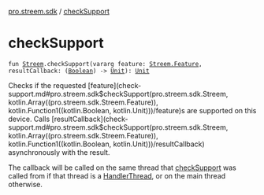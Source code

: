 [pro.streem.sdk](index.md) / [checkSupport](./check-support.md)

# checkSupport

`fun `[`Streem`](-streem/index.md)`.checkSupport(vararg feature: `[`Streem.Feature`](-streem/-feature/index.md)`, resultCallback: (`[`Boolean`](https://kotlinlang.org/api/latest/jvm/stdlib/kotlin/-boolean/index.html)`) -> `[`Unit`](https://kotlinlang.org/api/latest/jvm/stdlib/kotlin/-unit/index.html)`): `[`Unit`](https://kotlinlang.org/api/latest/jvm/stdlib/kotlin/-unit/index.html)

Checks if the requested [feature](check-support.md#pro.streem.sdk$checkSupport(pro.streem.sdk.Streem, kotlin.Array((pro.streem.sdk.Streem.Feature)), kotlin.Function1((kotlin.Boolean, kotlin.Unit)))/feature)s are supported on this device. Calls [resultCallback](check-support.md#pro.streem.sdk$checkSupport(pro.streem.sdk.Streem, kotlin.Array((pro.streem.sdk.Streem.Feature)), kotlin.Function1((kotlin.Boolean, kotlin.Unit)))/resultCallback)
asynchronously with the result.

The callback will be called on the same thread that [checkSupport](./check-support.md) was called from if that
thread is a [HandlerThread](#), or on the main thread otherwise.

